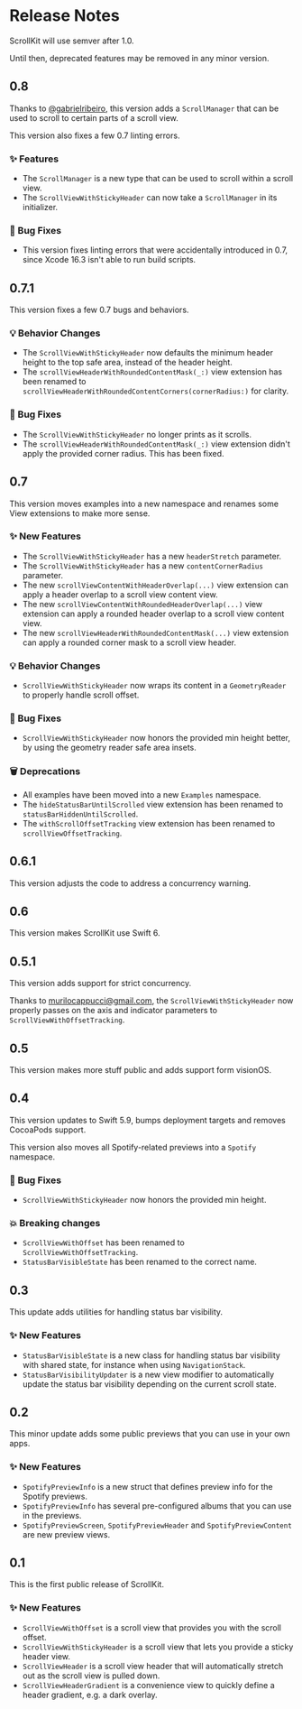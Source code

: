 # Release Notes

ScrollKit will use semver after 1.0. 

Until then, deprecated features may be removed in any minor version.



## 0.8

Thanks to [@gabrielribeiro](https://github.com/gabrielribeiro), this version adds a `ScrollManager` that can be used to scroll to certain parts of a scroll view. 

This version also fixes a few 0.7 linting errors.

### ✨ Features

* The `ScrollManager` is a new type that can be used to scroll within a scroll view.
* The `ScrollViewWithStickyHeader` can now take a `ScrollManager` in its initializer.  

### 🐛 Bug Fixes

* This version fixes linting errors that were accidentally introduced in 0.7, since Xcode 16.3 isn't able to run build scripts.



## 0.7.1

This version fixes a few 0.7 bugs and behaviors.

### 💡 Behavior Changes

* The `ScrollViewWithStickyHeader` now defaults the minimum header height to the top safe area, instead of the header height.
* The `scrollViewHeaderWithRoundedContentMask(_:)` view extension has been renamed to `scrollViewHeaderWithRoundedContentCorners(cornerRadius:)` for clarity.

### 🐛 Bug Fixes

* The `ScrollViewWithStickyHeader` no longer prints as it scrolls.
* The `scrollViewHeaderWithRoundedContentMask(_:)` view extension didn't apply the provided corner radius. This has been fixed.



## 0.7

This version moves examples into a new namespace and renames some View extensions to make more sense.

### ✨ New Features

* The `ScrollViewWithStickyHeader` has a new `headerStretch` parameter.
* The `ScrollViewWithStickyHeader` has a new `contentCornerRadius` parameter.
* The new `scrollViewContentWithHeaderOverlap(...)` view extension can apply a header overlap to a scroll view content view.
* The new `scrollViewContentWithRoundedHeaderOverlap(...)` view extension can apply a rounded header overlap to a scroll view content view. 
* The new `scrollViewHeaderWithRoundedContentMask(...)` view extension can apply a rounded corner mask to a scroll view header. 
 
### 💡 Behavior Changes

* `ScrollViewWithStickyHeader` now wraps its content in a `GeometryReader` to properly handle scroll offset.

### 🐛 Bug Fixes

* `ScrollViewWithStickyHeader` now honors the provided min height better, by using the geometry reader safe area insets.

### 🗑️ Deprecations

* All examples have been moved into a new `Examples` namespace.
* The `hideStatusBarUntilScrolled` view extension has been renamed to `statusBarHiddenUntilScrolled`.
* The `withScrollOffsetTracking` view extension has been renamed to `scrollViewOffsetTracking`.



## 0.6.1

This version adjusts the code to address a concurrency warning.



## 0.6

This version makes ScrollKit use Swift 6.



## 0.5.1

This version adds support for strict concurrency.

Thanks to murilocappucci@gmail.com, the `ScrollViewWithStickyHeader` now properly passes on the axis and indicator parameters to `ScrollViewWithOffsetTracking`. 



## 0.5

This version makes more stuff public and adds support form visionOS.



## 0.4

This version updates to Swift 5.9, bumps deployment targets and removes CocoaPods support.

This version also moves all Spotify-related previews into a `Spotify` namespace.

### 🐛 Bug Fixes

* `ScrollViewWithStickyHeader` now honors the provided min height.

### 💥 Breaking changes

* `ScrollViewWithOffset` has been renamed to `ScrollViewWithOffsetTracking`.
* `StatusBarVisibleState` has been renamed to the correct name.



## 0.3

This update adds utilities for handling status bar visibility.

### ✨ New Features

* `StatusBarVisibleState` is a new class for handling status bar visibility with shared state, for instance when using `NavigationStack`.
* `StatusBarVisibilityUpdater` is a new view modifier to automatically update the status bar visibility depending on the current scroll state.



## 0.2

This minor update adds some public previews that you can use in your own apps.

### ✨ New Features

* `SpotifyPreviewInfo` is a new struct that defines preview info for the Spotify previews.
* `SpotifyPreviewInfo` has several pre-configured albums that you can use in the previews.                
* `SpotifyPreviewScreen`, `SpotifyPreviewHeader` and `SpotifyPreviewContent` are new preview views.



## 0.1

This is the first public release of ScrollKit.

### ✨ New Features
                
* `ScrollViewWithOffset` is a scroll view that provides you with the scroll offset.
* `ScrollViewWithStickyHeader` is a scroll view that lets you provide a sticky header view.
* `ScrollViewHeader` is a scroll view header that will automatically stretch out as the scroll view is pulled down.
* `ScrollViewHeaderGradient` is a convenience view to quickly define a header gradient, e.g. a dark overlay.
